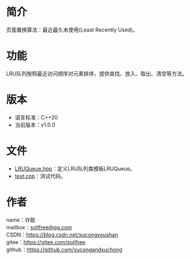 ﻿# 简介
页面置换算法：最近最久未使用(Least Recently Used)。

# 功能
LRU队列按照最近访问顺序对元素排序，提供查找、放入、取出、清空等方法。

# 版本
* 语言标准：C++20
* 当前版本：v1.0.0

# 文件
* [LRUQueue.hpp](src/LRUQueue.hpp)：定义LRU队列类模板LRUQueue。
* [test.cpp](test/test.cpp)：测试代码。

# 作者
name：许聪  
mailbox：solifree@qq.com  
CSDN：https://blog.csdn.net/xucongyoushan  
gitee：https://gitee.com/solifree  
github：https://github.com/xucongandxuchong
